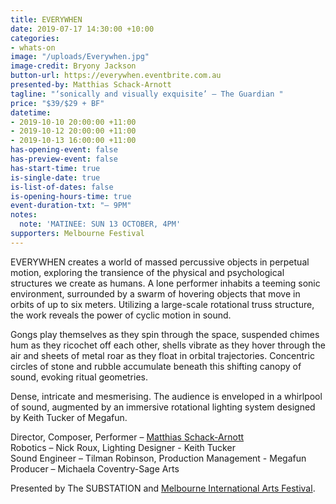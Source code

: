 ```yaml
---
title: EVERYWHEN
date: 2019-07-17 14:30:00 +10:00
categories:
- whats-on
image: "/uploads/Everywhen.jpg"
image-credit: Bryony Jackson
button-url: https://everywhen.eventbrite.com.au
presented-by: Matthias Schack-Arnott
tagline: "‘sonically and visually exquisite’ – The Guardian "
price: "$39/$29 + BF"
datetime:
- 2019-10-10 20:00:00 +11:00
- 2019-10-12 20:00:00 +11:00
- 2019-10-13 16:00:00 +11:00
has-opening-event: false
has-preview-event: false
has-start-time: true
is-single-date: true
is-list-of-dates: false
is-opening-hours-time: true
event-duration-txt: "– 9PM"
notes:
  note: 'MATINEE: SUN 13 OCTOBER, 4PM'
supporters: Melbourne Festival
---
```


EVERYWHEN creates a world of massed percussive objects in perpetual motion, exploring the transience of the physical and psychological structures we create as humans. 
A lone performer inhabits a teeming sonic environment, surrounded by a swarm of hovering objects that move in orbits of up to six meters. Utilizing a large-scale rotational truss structure, the work reveals the power of cyclic motion in sound.

Gongs play themselves as they spin through the space, suspended chimes hum as they ricochet off each other, shells vibrate as they hover through the air and sheets of metal roar as they float in orbital trajectories. Concentric circles of stone and rubble accumulate beneath this shifting canopy of sound, evoking ritual geometries. 

Dense, intricate and mesmerising. The audience is enveloped in a whirlpool of sound, augmented by an immersive rotational lighting system designed by Keith Tucker of Megafun. 


Director, Composer, Performer – [Matthias Schack-Arnott](http://matthiasschackarnott.com) <br>
Robotics – Nick Roux, Lighting Designer - Keith Tucker <br>
Sound Engineer – Tilman Robinson, Production Management - Megafun <br>
Producer – Michaela Coventry-Sage Arts

Presented by The SUBSTATION and [Melbourne International Arts Festival](https://www.festival.melbourne/).
